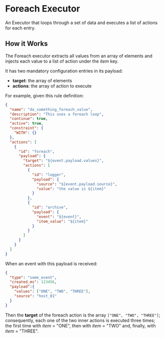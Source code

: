 # Foreach Executor

An Executor that loops through a set of data and executes a list of actions
for each entry.

## How it Works

The Foreach executor extracts all values from an array of elements and 
injects each value to a list of action under the *item* key.

It has two mandatory configuration entries in its payload:
- **target**: the array of elements
- **actions**: the array of action to execute  

For example, given this rule definition:
```json
{
  "name": "do_something_foreach_value",
  "description": "This uses a foreach loop",
  "continue": true,
  "active": true,
  "constraint": {
    "WITH": {}
  },
  "actions": [
    {
      "id": "foreach",
      "payload": {
        "target": "${event.payload.values}",
        "actions": [
          {
            "id": "logger",
            "payload": {
              "source": "${event.payload.source}",
              "value": "the value is ${item}"
            }
          },
          {
            "id": "archive",
            "payload": {
              "event": "${event}",
              "item_value": "${item}"
            }
          }
        ]
      }
    }
  ]
}
```

When an event with this payload is received:
```json
{
  "type": "some_event",
  "created_ms": 123456,
  "payload":{
    "values": ["ONE", "TWO", "THREE"],
    "source": "host_01"
  }
}
```

Then the **target** of the foreach action is the array `["ONE", "TWO", "THREE"]`; 
consequently, each one of the two inner actions is executed three times; 
the first time with _item_ = "ONE", then with _item_ = "TWO" and, finally, with _item_ = "THREE".
